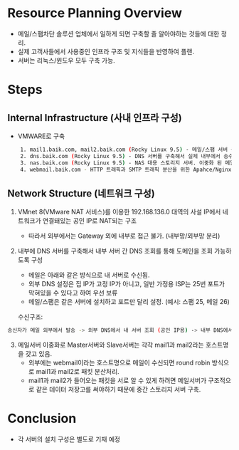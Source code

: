 # Resource Planning Overview
- 메일/스팸차단 솔루션 업체에서 일하게 되면 구축할 줄 알아야하는 것들에 대한 정리.
- 실제 고객사들에서 사용중인 인프라 구조 및 지식들을 반영하여 플랜.
- 서버는 리눅스/윈도우 모두 구축 가능.

# Steps

## Internal Infrastructure (사내 인프라 구성)
- VMWARE로 구축
```bash
	1. mail1.baik.com, mail2.baik.com (Rocky Linux 9.5) - 메일/스팸 서버 구축 (Master/Slave 서버 이중화)
	2. dns.baik.com (Rocky Linux 9.5) - DNS 서버를 구축해서 실제 내부에서 송수신 테스트 진행. 도메인: @baik.com
	3. nas.baik.com (Rocky Linux 9.5) - NAS 대용 스토리지 서버. 이중화 된 메일서버의 공유데이터(사용자 정보 및 설정값)가 저장되는 스토리지.
	4. webmail.baik.com - HTTP 트래픽과 SMTP 트래픽 분산을 위한 Apahce/Nginx 서버
```
	
## Network Structure (네트워크 구성)
1. VMnet 8(VMware NAT 서비스)를 이용한 192.168.136.0 대역의 사설 IP에서 네트워크가 연결돼있는 공인 IP로 NAT되는 구조
	- 따라서 외부에서는 Gateway 외에 내부로 접근 불가. (내부망/외부망 분리)
	
2. 내부에 DNS 서버를 구축해서 내부 서버 간 DNS 조회를 통해 도메인을 조회 가능하도록 구성
	- 메일은 아래와 같은 방식으로 내 서버로 수신됨.
	- 외부 DNS 설정은 집 IP가 고정 IP가 아니고, 일반 가정용 ISP는 25번 포트가 막혀있을 수 있다고 하여 우선 보류
	- 메일/스팸은 같은 서버에 설치하고 포트만 달리 설정. (예시: 스팸 25, 메일 26)
	
	수신구조: 
```bash
송신자가 메일 외부에서 발송 -> 외부 DNS에서 내 서버 조회 (공인 IP용) -> 내부 DNS에서 메일서버 조회 (사설 IP용) -> 내 스팸서버에서 relay -> 내 메일서버로 수신
```
	
3. 메일서버 이중화로 Master서버와 Slave서버는 각각 mail1과 mail2라는 호스트명을 갖고 있음. 
	- 외부에는 webmail이라는 호스트명으로 메일이 수신되면 round robin 방식으로 mail1과 mail2로 패킷 분산처리.
	- mail1과 mail2가 들어오는 패킷을 서로 알 수 있게 하려면 메일서버가 구조적으로 같은 데이터 저장고를 써야하기 때문에 중간 스토리지 서버 구축.

# Conclusion
- 각 서버의 설치 구성은 별도로 기재 예정
